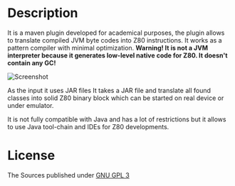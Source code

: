 Description
============
It is a maven plugin developed for academical purposes, the plugin allows to translate compiled JVM byte codes into Z80 instructions. It works as a pattern compiler with minimal optimization. **Warning! It is not a JVM interpreter because it generates low-level native code for Z80. It doesn't contain any GC!**

![Screenshot](http://www.igormaznitsa.com/projects/j2z80/j2z80scr1.jpg)

As the input it uses JAR files  It takes a JAR file and translate all found classes into solid Z80 binary block which can be started on real device or under emulator. 

It is not fully compatible with Java and has a lot of restrictions but it allows to use Java tool-chain and IDEs for Z80 developments.

License
========
The Sources published under [GNU GPL 3](http://www.gnu.org/copyleft/gpl.html)
